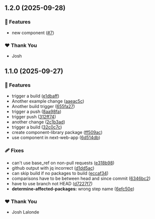 ## 1.2.0 (2025-09-28)

### 🚀 Features

- new component ([#7](https://github.com/ryuuji3/ci-cd-pipeline-docker-example/pull/7))

### ❤️ Thank You

- Josh

## 1.1.0 (2025-09-27)

### 🚀 Features

- trigger a build ([e1dbaff](https://github.com/ryuuji3/ci-cd-pipeline-docker-example/commit/e1dbaff))
- Another example change ([aaeac5c](https://github.com/ryuuji3/ci-cd-pipeline-docker-example/commit/aaeac5c))
- Another build trigger ([655fa27](https://github.com/ryuuji3/ci-cd-pipeline-docker-example/commit/655fa27))
- trigger a push ([8aa98fa](https://github.com/ryuuji3/ci-cd-pipeline-docker-example/commit/8aa98fa))
- trigger push ([312ff74](https://github.com/ryuuji3/ci-cd-pipeline-docker-example/commit/312ff74))
- another change ([2c1b3ad](https://github.com/ryuuji3/ci-cd-pipeline-docker-example/commit/2c1b3ad))
- trigger a build ([32c0c7c](https://github.com/ryuuji3/ci-cd-pipeline-docker-example/commit/32c0c7c))
- create component-library package ([ff509ac](https://github.com/ryuuji3/ci-cd-pipeline-docker-example/commit/ff509ac))
- use component in next-web-app ([6d514db](https://github.com/ryuuji3/ci-cd-pipeline-docker-example/commit/6d514db))

### 🩹 Fixes

- can't use base_ref on non-pull requests ([e318b98](https://github.com/ryuuji3/ci-cd-pipeline-docker-example/commit/e318b98))
- github output with jq incorrect ([d1dd5ac](https://github.com/ryuuji3/ci-cd-pipeline-docker-example/commit/d1dd5ac))
- can skip build if no packages to build ([eccaf34](https://github.com/ryuuji3/ci-cd-pipeline-docker-example/commit/eccaf34))
- comparisons have to be between head and since commit ([6346bc2](https://github.com/ryuuji3/ci-cd-pipeline-docker-example/commit/6346bc2))
- have to use branch not HEAD ([d7227f7](https://github.com/ryuuji3/ci-cd-pipeline-docker-example/commit/d7227f7))
- **determine-affected-packages:** wrong step name ([6efc50e](https://github.com/ryuuji3/ci-cd-pipeline-docker-example/commit/6efc50e))

### ❤️ Thank You

- Josh Lalonde